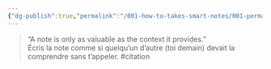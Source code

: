 ```yaml
---
{"dg-publish":true,"permalink":"/001-how-to-takes-smart-notes/001-permanentes/le-contexte-cree-la-valeur/","noteIcon":""}
---
```



> “A note is only as valuable as the context it provides.”  
> Écris la note comme si quelqu’un d’autre (toi demain) devait la comprendre sans t’appeler. #citation